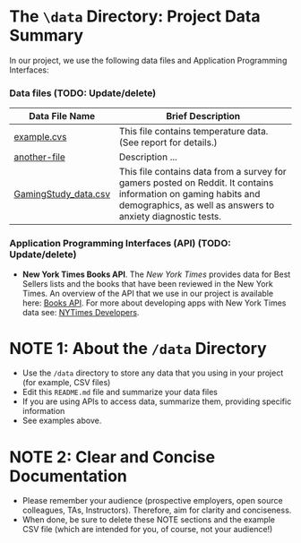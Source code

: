 # The `\data` Directory: Project Data Summary

In our project, we use the following data files and Application Programming Interfaces:

### Data files (TODO: Update/delete)
|Data File Name | Brief Description|
|---------------| -----------------|
|[example.cvs](./example.csv) | This file contains temperature data. (See report for details.)
|[another-file](./filename2.csv) | Description ...
|[GamingStudy_data.csv](./GamingStudy_data) | This file contains data from a survey for gamers posted on Reddit. It contains information on gaming habits and demographics, as well as answers to anxiety diagnostic tests.

### Application Programming Interfaces (API) (TODO: Update/delete)

* **New York Times Books API**. The _New York Times_ provides data for Best
Sellers lists and the books that have been reviewed in the New York Times. An overview of the API that we use in our project is available here: [Books API](https://developer.nytimes.com/docs/books-product/1/overview). For more about developing apps with New York Times data see: [NYTimes Developers](https://developer.nytimes.com/).

# NOTE 1: About the `/data` Directory

* Use the `/data` directory to store any data that you using in your project (for example, CSV files)
* Edit this `README.md` file and summarize your data files
* If you are using APIs to access data, summarize them, providing specific information
* See examples above.

# NOTE 2:  Clear and Concise Documentation
* Please remember your audience (prospective employers, open source colleagues, TAs, Instructors). Therefore,
aim for clarity and conciseness.
* When done, be sure to delete these NOTE sections and the example CSV file (which are intended for you, of course, not your audience!)
